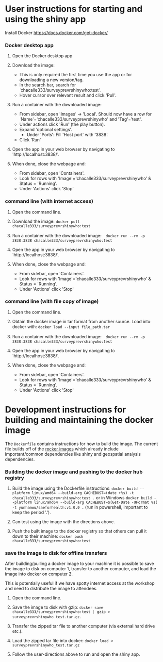 # User instructions for starting and using the shiny app

Install Docker https://docs.docker.com/get-docker/

### Docker desktop app

1. Open the Docker desktop app

2. Download the image:
    - This is only required the first time you use the app or for downloading a new version/tag.
    - In the search bar, search for 'chacalle333/surveyprevrshinywho:test'.
    - Hover cursor over relevant result and click 'Pull'.

3. Run a container with the downloaded image:
    - From sidebar, open 'Images' -> 'Local'. Should now have a row for 'Name'='chacalle333/surveyprevrshinywho' and 'Tag'='test'. 
    - Under actions click 'Run' (the play button).
    - Expand 'optional settings'.
      - Under 'Ports': Fill 'Host port' with '3838'.
    - Click 'Run'

4. Open the app in your web browser by navigating to 'http://localhost:3838/'.

5. When done, close the webpage and:
    - From sidebar, open 'Containers'.
    - Look for rows with 'Image'='chacalle333/surveyprevrshinywho' & Status = 'Running'.
    - Under 'Actions' click 'Stop'

### command line (with internet access)

1. Open the command line.

2. Download the image: `docker pull chacalle333/surveyprevrshinywho:test`

3. Run a container with the downloaded image:　`docker run --rm -p 3838:3838 chacalle333/surveyprevrshinywho:test`

4. Open the app in your web browser by navigating to 'http://localhost:3838/'.

5. When done, close the webpage and:
    - From sidebar, open 'Containers'.
    - Look for rows with 'Image'='chacalle333/surveyprevrshinywho' & Status = 'Running'.
    - Under 'Actions' click 'Stop'

### command line (with file copy of image)

1. Open the command line.

2. Obtain the docker image in tar format from another source. Load into docker with: `docker load --input file_path.tar`

3. Run a container with the downloaded image:　`docker run --rm -p 3838:3838 chacalle333/surveyprevrshinywho:test`

4. Open the app in your web browser by navigating to 'http://localhost:3838/'.

5. When done, close the webpage and:
    - From sidebar, open 'Containers'.
    - Look for rows with 'Image'='chacalle333/surveyprevrshinywho' & Status = 'Running'.
    - Under 'Actions' click 'Stop'

# Development instructions for building and maintaining the docker image

The `Dockerfile` contains instructions for how to build the image.
The current file builds off of the [rocker images](https://rocker-project.org/) which already include important/common dependencies like shiny and geospatial analysis dependencies.

### Building the docker image and pushing to the docker hub registry

1. Build the image using the Dockerfile instructions: `docker build --platform linux/amd64 --build-arg CACHEBUST=(date +%s) -t chacalle333/surveyprevrshinywho:test .` or in Windows `docker build --platform linux/amd64 --build-arg CACHEBUST=$(Get-Date -UFormat %s) -t yunhanwu/saeforhealth:v1.0.0 .` (run in powershell, important to keep the period '.'). 


2. Can test using the image with the directions above.

3. Push the built image to the docker registry so that others can pull it down to their machine: `docker push chacalle333/surveyprevrshinywho:test`

### save the image to disk for offline transfers

After building/pulling a docker image to your machine it is possible to save the image to disk on computer 1, transfer to another computer, and load the image into docker on computer 2.

This is potentially useful if we have spotty internet access at the workshop and need to distribute the image to attendees.

1. Open the command line.

2. Save the image to disk with gzip: `docker save chacalle333/surveyprevrshinywho:test | gzip > surveyprevrshinywho_test.tar.gz`.

3. Transfer the zipped tar file to another computer (via external hard drive etc.).

4. Load the zipped tar file into docker: `docker load < surveyprevrshinywho_test.tar.gz`

5. Follow the user-directions above to run and open the shiny app.
